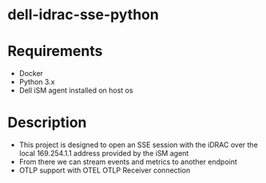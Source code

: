# dell-idrac-sse-python

# Requirements
- Docker
- Python 3.x
- Dell iSM agent installed on host os

# Description
- This project is designed to open an SSE session with the iDRAC over the local 169.254.1.1 address provided by the iSM agent
- From there we can stream events and metrics to another endpoint
- OTLP support with OTEL OTLP Receiver connection